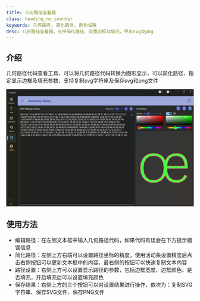 ```yaml
---
title: 几何路径查看器
class: heading_no_counter
keywords: 几何路径, 简化路径, 颜色设置  
desc: 几何路径查看器，支持简化路径、设置边框及填充，导出svg及png
---
```


## 介绍

几何路径代码查看工具，可以将几何路径代码转换为图形显示，可以简化路径、指定显示边框及填充参数，支持复制svg字符串及保存svg和png文件

![](../../assets/images/ToolsSet/TSOGeo.png)

## 使用方法

* 编辑路径：在左侧文本框中输入几何路径代码，如果代码有误会在下方提示错误信息
* 简化路径：左侧上方右端可以设置路径坐标的精度，使用活动条设置精度后点击右侧按钮可以更新文本框中的内容，最右侧的按钮可以快速复制文本内容
* 路径设置：右侧上方可以设置显示路径的参数，包括边框宽度、边框颜色、是否填充，开启填充后可以设置填充颜色
* 保存结果：右侧上方的三个按钮可以对设置结果进行操作，依次为：复制SVG字符串、保存SVG文件、保存PNG文件
